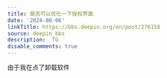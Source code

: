 ```yaml
---
title: 是否可以优化一下授权界面
date: '2024-08-06'
linkTitle: https://bbs.deepin.org/en/post/276158
source: deepin_bbs
description:  TG 
disable_comments: true
---
```

由于我在点了卸载软件
